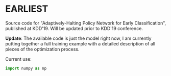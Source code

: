 # EARLIEST
Source code for "Adaptively-Halting Policy Network for Early Classification", published at KDD'19.
Will be updated prior to KDD'19 conference.

**Update**: The available code is just the model right now, I am currently putting together a full training example with a detailed description of all pieces of the optimization process.

Current use:
```python
import numpy as np
```
